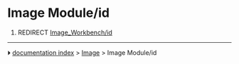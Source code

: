 # Image Module/id
1.  REDIRECT [Image_Workbench/id](Image_Workbench/id.md)



---
⏵ [documentation index](../README.md) > [Image](Image_Workbench.md) > Image Module/id
